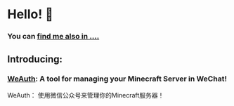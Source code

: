# Hello! 👋
### You can [find me also in ....](https://rjack.cn)
## Introducing:
### [WeAuth](https://github.com/TomatoCraftMC/WeAuth): A tool for managing your Minecraft Server in WeChat!   
WeAuth： 使用微信公众号来管理你的Minecraft服务器！






